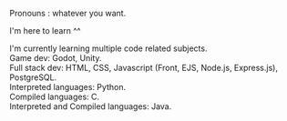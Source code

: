 Pronouns : whatever you want.

I'm here to learn ^^

I'm currently learning multiple code related subjects.\
Game dev: Godot, Unity.\
Full stack dev: HTML, CSS, Javascript (Front, EJS, Node.js, Express.js), PostgreSQL.\
Interpreted languages: Python.\
Compiled languages: C.\
Interpreted and Compiled languages: Java.
